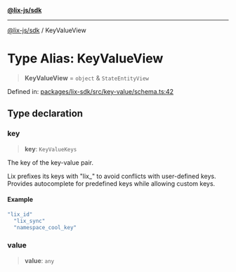 [**@lix-js/sdk**](../README.md)

***

[@lix-js/sdk](../README.md) / KeyValueView

# Type Alias: KeyValueView

> **KeyValueView** = `object` & `StateEntityView`

Defined in: [packages/lix-sdk/src/key-value/schema.ts:42](https://github.com/opral/monorepo/blob/0501d8fe7eed9db1f8058e8d1d58b1d613ceaf43/packages/lix-sdk/src/key-value/schema.ts#L42)

## Type declaration

### key

> **key**: `KeyValueKeys`

The key of the key-value pair.

Lix prefixes its keys with "lix_" to avoid conflicts with user-defined keys.
Provides autocomplete for predefined keys while allowing custom keys.

#### Example

```ts
"lix_id"
  "lix_sync"
  "namespace_cool_key"
```

### value

> **value**: `any`
